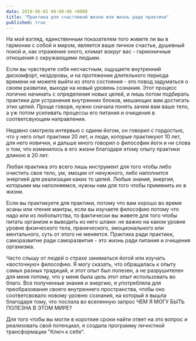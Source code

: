```yaml
---
date: 2018-06-01 00:00:00 +0000
title: "Практика для счастливой жизни или жизнь ради практики"
published: true
---
```

На мой взгляд, единственным показателем того живете ли вы в гармонии с собой и миром, является ваше личное счастье, душевный покой и, как отражение оного, климат вокруг вас - гармоничные отношения с окружающими людьми.

Если вы чувствуете себя несчастным, ощущаете внутренний дискомфорт, нездоровы, и на протяжении длительного периода времени не можете выйти из этого состояния - это повод задуматься о своем развитии, выходе на новый уровень сознания. Этот процесс логично начинать с определения новых целей, и лишь потом подбирать практики для устранения внутренних блоков, мешающих вам достигать этих целей. Проще говоря, нужно сначала понять зачем вам ваше тело, а уж потом усиливать процессы его питания и очищения в соответсвующем направлении.

Недавно смотрела интервью с одинм йогом, он говорил с гордостью, что у него опыт практики 20 лет, и люди, которые практикуют 10 лет, для него новички, и дальше много говорил о философии йоги и ни слова о том, что изменилось в его жизни благодаря этому опыту практики длиною в 20 лет.

Любая практика это всего лишь инструмент для того чтобы либо очистить свое тело, ум, эмоции от ненужного, либо наполнится энергией для реализации каких то целей.  Любые знания, энергия, которыми мы наполняемся, нужны нам для того чтобы применить их в жизни. 

Если вы практикуете для практики, потому что вам хорошо во время асаны или чтения мантры, если вы изучаете философию потому что надо или из любопытства, то фактически вы живете для того чтобы питать организм и выводить из него шлаки: не важно на каком уровне уровне физического тела, пранического, эмоционального или ментального, суть от этого не меняется.
Практика ради практики, саморазвитие ради саморазвития - это жизнь ради питания и очищения организма.

Часто слышу от людей о страхе заниматься йогой или изучать «восточную» философию. Я могу сказать, что обращалась к опыту самых разных традиций, и этот опыт был полезен, а не разрушителен для меня потому, что у меня была цель этот опыт использовать во благо. Все полученные знания и энергию, я употребляла для преобразования своего внутреннего пространства, чтобы оно соответсвовало новому уровню сознания, на который я вышла благодаря тому, что послала во вселенную запрос ЧЕМ Я МОГУ БЫТЬ ПОЛЕЗНА В ЭТОМ МИРЕ?

Для того чтобы вы могли в короткие сроки найти ответ на это вопрос и реализовать свой потенциал, я создала программу личнстной трансформации "Ключ к себе".
